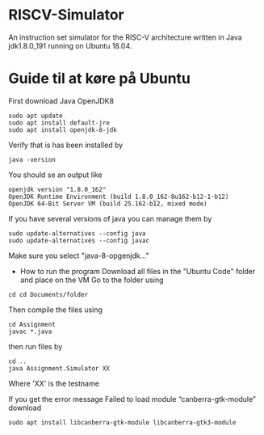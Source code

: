 # RISCV-Simulator
An instruction set simulator for the RISC-V architecture written in Java jdk1.8.0_191 running on Ubuntu 18.04.

# Guide til at køre på Ubuntu
First download Java OpenJDK8
```
sudo apt update
sudo apt install default-jre
sudo apt install openjdk-8-jdk
```
Verify that is has been installed by
```
java -version
````
You should se an output like 
```
openjdk version "1.8.0_162"
OpenJDK Runtime Environment (build 1.8.0_162-8u162-b12-1-b12)
OpenJDK 64-Bit Server VM (build 25.162-b12, mixed mode)
```
If you have several versions of java you can manage them by
```
sudo update-alternatives --config java
sudo update-alternatives --config javac
```
Make sure you select "java-8-opgenjdk..."
- How to run the program
Download all files in the "Ubuntu Code" folder and place on the VM
Go to the folder using
```
cd cd Documents/folder
```
Then compile the files using
```
cd Assignment
javac *.java
```
then run files by
```
cd ..
java Assignment.Simulator XX
```
Where 'XX' is the testname

If you get the error message Failed to load module “canberra-gtk-module” download
```
sudo apt install libcanberra-gtk-module libcanberra-gtk3-module
```

